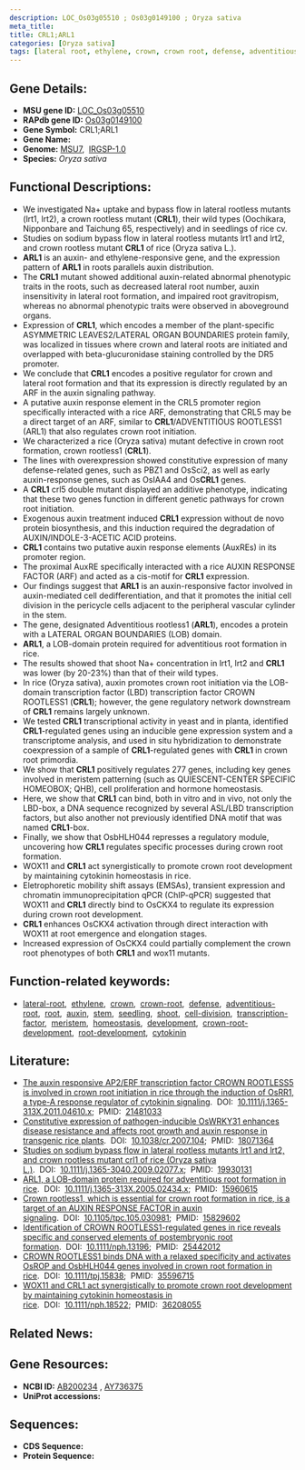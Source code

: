 ```yaml
---
description: LOC_Os03g05510 ; Os03g0149100 ; Oryza sativa
meta_title:
title: CRL1;ARL1
categories: [Oryza sativa]
tags: [lateral root, ethylene, crown, crown root, defense, adventitious root, root, auxin, stem, seedling, shoot, cell division, transcription factor, meristem, homeostasis, development, crown root development, root development, cytokinin]
---
```


## Gene Details:
- **MSU gene ID:** [LOC_Os03g05510](http://rice.uga.edu/cgi-bin/ORF_infopage.cgi?orf=LOC_Os03g05510)  
- **RAPdb gene ID:** [Os03g0149100](https://rapdb.dna.affrc.go.jp/locus/?name=Os03g0149100)  
- **Gene Symbol:** CRL1;ARL1
- **Gene Name:**
- **Genome:**  [MSU7](http://rice.uga.edu/),&nbsp;&nbsp;[IRGSP-1.0](https://rapdb.dna.affrc.go.jp/download/irgsp1.html)
- **Species:** *Oryza sativa*

## Functional Descriptions:
   - We investigated Na+ uptake and bypass flow in lateral rootless mutants (lrt1, lrt2), a crown rootless mutant (**CRL1**), their wild types (Oochikara, Nipponbare and Taichung 65, respectively) and in seedlings of rice cv.
   - Studies on sodium bypass flow in lateral rootless mutants lrt1 and lrt2, and crown rootless mutant **CRL1** of rice (Oryza sativa L.).
   - **ARL1** is an auxin- and ethylene-responsive gene, and the expression pattern of **ARL1** in roots parallels auxin distribution.
   - The **CRL1** mutant showed additional auxin-related abnormal phenotypic traits in the roots, such as decreased lateral root number, auxin insensitivity in lateral root formation, and impaired root gravitropism, whereas no abnormal phenotypic traits were observed in aboveground organs.
   - Expression of **CRL1**, which encodes a member of the plant-specific ASYMMETRIC LEAVES2/LATERAL ORGAN BOUNDARIES protein family, was localized in tissues where crown and lateral roots are initiated and overlapped with beta-glucuronidase staining controlled by the DR5 promoter.
   - We conclude that **CRL1** encodes a positive regulator for crown and lateral root formation and that its expression is directly regulated by an ARF in the auxin signaling pathway.
   - A putative auxin response element in the CRL5 promoter region specifically interacted with a rice ARF, demonstrating that CRL5 may be a direct target of an ARF, similar to **CRL1**/ADVENTITIOUS ROOTLESS1 (ARL1) that also regulates crown root initiation.
   - We characterized a rice (Oryza sativa) mutant defective in crown root formation, crown rootless1 (**CRL1**).
   - The lines with overexpression showed constitutive expression of many defense-related genes, such as PBZ1 and OsSci2, as well as early auxin-response genes, such as OsIAA4 and Os**CRL1** genes.
   - A **CRL1** crl5 double mutant displayed an additive phenotype, indicating that these two genes function in different genetic pathways for crown root initiation.
   - Exogenous auxin treatment induced **CRL1** expression without de novo protein biosynthesis, and this induction required the degradation of AUXIN/INDOLE-3-ACETIC ACID proteins.
   - **CRL1** contains two putative auxin response elements (AuxREs) in its promoter region.
   - The proximal AuxRE specifically interacted with a rice AUXIN RESPONSE FACTOR (ARF) and acted as a cis-motif for **CRL1** expression.
   - Our findings suggest that **ARL1** is an auxin-responsive factor involved in auxin-mediated cell dedifferentiation, and that it promotes the initial cell division in the pericycle cells adjacent to the peripheral vascular cylinder in the stem.
   - The gene, designated Adventitious rootless1 (**ARL1**), encodes a protein with a LATERAL ORGAN BOUNDARIES (LOB) domain.
   - **ARL1**, a LOB-domain protein required for adventitious root formation in rice.
   - The results showed that shoot Na+ concentration in lrt1, lrt2 and **CRL1** was lower (by 20-23%) than that of their wild types.
   - In rice (Oryza sativa), auxin promotes crown root initiation via the LOB-domain transcription factor (LBD) transcription factor CROWN ROOTLESS1 (**CRL1**); however, the gene regulatory network downstream of **CRL1** remains largely unknown.
   - We tested **CRL1** transcriptional activity in yeast and in planta, identified **CRL1**-regulated genes using an inducible gene expression system and a transcriptome analysis, and used in situ hybridization to demonstrate coexpression of a sample of **CRL1**-regulated genes with **CRL1** in crown root primordia.
   - We show that **CRL1** positively regulates 277 genes, including key genes involved in meristem patterning (such as QUIESCENT-CENTER SPECIFIC HOMEOBOX; QHB), cell proliferation and hormone homeostasis.
   - Here, we show that **CRL1** can bind, both in vitro and in vivo, not only the LBD-box, a DNA sequence recognized by several ASL/LBD transcription factors, but also another not previously identified DNA motif that was named **CRL1**-box.
   - Finally, we show that OsbHLH044 represses a regulatory module, uncovering how **CRL1** regulates specific processes during crown root formation.
   - WOX11 and **CRL1** act synergistically to promote crown root development by maintaining cytokinin homeostasis in rice.
   - Eletrophoretic mobility shift assays (EMSAs), transient expression and chromatin immunoprecipitation qPCR (ChIP-qPCR) suggested that WOX11 and **CRL1** directly bind to OsCKX4 to regulate its expression during crown root development.
   - **CRL1** enhances OsCKX4 activation through direct interaction with WOX11 at root emergence and elongation stages.
   - Increased expression of OsCKX4 could partially complement the crown root phenotypes of both **CRL1** and wox11 mutants.

## Function-related keywords:
   - [lateral-root](/tags/lateral-root/),&nbsp;&nbsp;[ethylene](/tags/ethylene/),&nbsp;&nbsp;[crown](/tags/crown/),&nbsp;&nbsp;[crown-root](/tags/crown-root/),&nbsp;&nbsp;[defense](/tags/defense/),&nbsp;&nbsp;[adventitious-root](/tags/adventitious-root/),&nbsp;&nbsp;[root](/tags/root/),&nbsp;&nbsp;[auxin](/tags/auxin/),&nbsp;&nbsp;[stem](/tags/stem/),&nbsp;&nbsp;[seedling](/tags/seedling/),&nbsp;&nbsp;[shoot](/tags/shoot/),&nbsp;&nbsp;[cell-division](/tags/cell-division/),&nbsp;&nbsp;[transcription-factor](/tags/transcription-factor/),&nbsp;&nbsp;[meristem](/tags/meristem/),&nbsp;&nbsp;[homeostasis](/tags/homeostasis/),&nbsp;&nbsp;[development](/tags/development/),&nbsp;&nbsp;[crown-root-development](/tags/crown-root-development/),&nbsp;&nbsp;[root-development](/tags/root-development/),&nbsp;&nbsp;[cytokinin](/tags/cytokinin/)

## Literature:
   - [The auxin responsive AP2/ERF transcription factor CROWN ROOTLESS5 is involved in crown root initiation in rice through the induction of OsRR1, a type-A response regulator of cytokinin signaling](https://www.doi.org/10.1111/j.1365-313X.2011.04610.x).&nbsp;&nbsp;DOI:&nbsp;&nbsp;[10.1111/j.1365-313X.2011.04610.x](https://www.doi.org/10.1111/j.1365-313X.2011.04610.x);&nbsp;&nbsp;PMID:&nbsp;&nbsp;[21481033](https://pubmed.ncbi.nlm.nih.gov/21481033/)
   - [Constitutive expression of pathogen-inducible OsWRKY31 enhances disease resistance and affects root growth and auxin response in transgenic rice plants](https://www.doi.org/10.1038/cr.2007.104).&nbsp;&nbsp;DOI:&nbsp;&nbsp;[10.1038/cr.2007.104](https://www.doi.org/10.1038/cr.2007.104);&nbsp;&nbsp;PMID:&nbsp;&nbsp;[18071364](https://pubmed.ncbi.nlm.nih.gov/18071364/)
   - [Studies on sodium bypass flow in lateral rootless mutants lrt1 and lrt2, and crown rootless mutant crl1 of rice (Oryza sativa L.)](https://www.doi.org/10.1111/j.1365-3040.2009.02077.x).&nbsp;&nbsp;DOI:&nbsp;&nbsp;[10.1111/j.1365-3040.2009.02077.x](https://www.doi.org/10.1111/j.1365-3040.2009.02077.x);&nbsp;&nbsp;PMID:&nbsp;&nbsp;[19930131](https://pubmed.ncbi.nlm.nih.gov/19930131/)
   - [ARL1, a LOB-domain protein required for adventitious root formation in rice](https://www.doi.org/10.1111/j.1365-313X.2005.02434.x).&nbsp;&nbsp;DOI:&nbsp;&nbsp;[10.1111/j.1365-313X.2005.02434.x](https://www.doi.org/10.1111/j.1365-313X.2005.02434.x);&nbsp;&nbsp;PMID:&nbsp;&nbsp;[15960615](https://pubmed.ncbi.nlm.nih.gov/15960615/)
   - [Crown rootless1, which is essential for crown root formation in rice, is a target of an AUXIN RESPONSE FACTOR in auxin signaling](https://www.doi.org/10.1105/tpc.105.030981).&nbsp;&nbsp;DOI:&nbsp;&nbsp;[10.1105/tpc.105.030981](https://www.doi.org/10.1105/tpc.105.030981);&nbsp;&nbsp;PMID:&nbsp;&nbsp;[15829602](https://pubmed.ncbi.nlm.nih.gov/15829602/)
   - [Identification of CROWN ROOTLESS1-regulated genes in rice reveals specific and conserved elements of postembryonic root formation](https://www.doi.org/10.1111/nph.13196).&nbsp;&nbsp;DOI:&nbsp;&nbsp;[10.1111/nph.13196](https://www.doi.org/10.1111/nph.13196);&nbsp;&nbsp;PMID:&nbsp;&nbsp;[25442012](https://pubmed.ncbi.nlm.nih.gov/25442012/)
   - [CROWN ROOTLESS1 binds DNA with a relaxed specificity and activates OsROP and OsbHLH044 genes involved in crown root formation in rice](https://www.doi.org/10.1111/tpj.15838).&nbsp;&nbsp;DOI:&nbsp;&nbsp;[10.1111/tpj.15838](https://www.doi.org/10.1111/tpj.15838);&nbsp;&nbsp;PMID:&nbsp;&nbsp;[35596715](https://pubmed.ncbi.nlm.nih.gov/35596715/)
   - [WOX11 and CRL1 act synergistically to promote crown root development by maintaining cytokinin homeostasis in rice](https://www.doi.org/10.1111/nph.18522).&nbsp;&nbsp;DOI:&nbsp;&nbsp;[10.1111/nph.18522](https://www.doi.org/10.1111/nph.18522);&nbsp;&nbsp;PMID:&nbsp;&nbsp;[36208055](https://pubmed.ncbi.nlm.nih.gov/36208055/)

## Related News:

## Gene Resources:
- **NCBI ID:**  [AB200234](http://www.ncbi.nlm.nih.gov/nuccore/AB200234)&nbsp;,&nbsp;[AY736375](http://www.ncbi.nlm.nih.gov/nuccore/AY736375)
- **UniProt accessions:** [](https://www.uniprot.org/uniprotkb//entry)

## Sequences:
- **CDS Sequence:**
- **Protein Sequence:**
